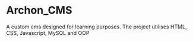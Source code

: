 # Archon_CMS
A custom cms designed for learning purposes.  The project utilises HTML, CSS, Javascript, MySQL and OOP

